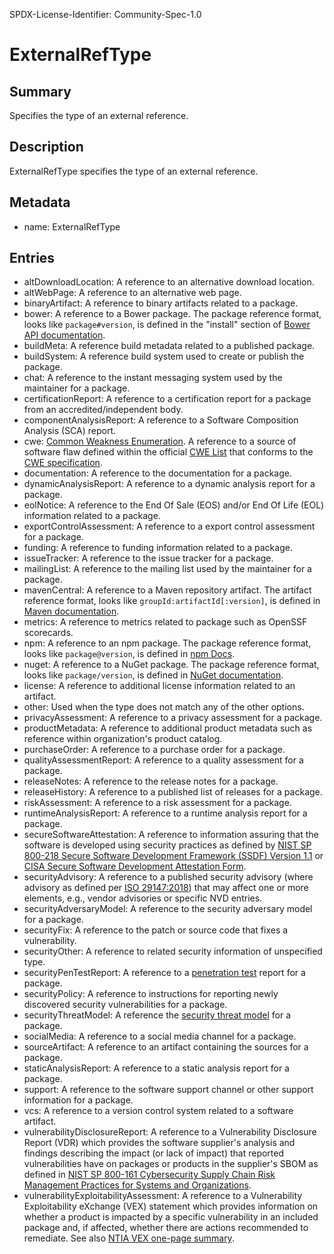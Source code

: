 SPDX-License-Identifier: Community-Spec-1.0

# ExternalRefType

## Summary

Specifies the type of an external reference.

## Description

ExternalRefType specifies the type of an external reference.

## Metadata

- name: ExternalRefType

## Entries

- altDownloadLocation: A reference to an alternative download location.
- altWebPage: A reference to an alternative web page.
- binaryArtifact: A reference to binary artifacts related to a package.
- bower: A reference to a Bower package. The package reference format, looks like `package#version`, is defined in the "install" section of [Bower API documentation](https://bower.io/docs/api/#install).
- buildMeta: A reference build metadata related to a published package.
- buildSystem: A reference build system used to create or publish the package.
- chat: A reference to the instant messaging system used by the maintainer for a package.
- certificationReport: A reference to a certification report for a package from an accredited/independent body.
- componentAnalysisReport: A reference to a Software Composition Analysis (SCA) report.
- cwe: [Common Weakness Enumeration](https://csrc.nist.gov/glossary/term/common_weakness_enumeration). A reference to a source of software flaw defined within the official [CWE List](https://cwe.mitre.org/data/) that conforms to the [CWE specification](https://cwe.mitre.org/).
- documentation: A reference to the documentation for a package.
- dynamicAnalysisReport: A reference to a dynamic analysis report for a package.
- eolNotice: A reference to the End Of Sale (EOS) and/or End Of Life (EOL) information related to a package.
- exportControlAssessment: A reference to a export control assessment for a package.
- funding: A reference to funding information related to a package.
- issueTracker: A reference to the issue tracker for a package.
- mailingList: A reference to the mailing list used by the maintainer for a package.
- mavenCentral: A reference to a Maven repository artifact. The artifact reference format, looks like `groupId:artifactId[:version]`, is defined in [Maven documentation](https://maven.apache.org/guides/mini/guide-naming-conventions.html).
- metrics: A reference to metrics related to package such as OpenSSF scorecards.
- npm: A reference to an npm package. The package reference format, looks like `package@version`, is defined in [npm Docs](https://docs.npmjs.com/cli/v10/configuring-npm/package-json).
- nuget: A reference to a NuGet package. The package reference format, looks like `package/version`, is defined in [NuGet documentation](https://docs.nuget.org).
- license: A reference to additional license information related to an artifact.
- other: Used when the type does not match any of the other options.
- privacyAssessment: A reference to a privacy assessment for a package.
- productMetadata: A reference to additional product metadata such as reference within organization's product catalog.
- purchaseOrder: A reference to a purchase order for a package.
- qualityAssessmentReport: A reference to a quality assessment for a package.
- releaseNotes: A reference to the release notes for a package.
- releaseHistory: A reference to a published list of releases for a package.
- riskAssessment: A reference to a risk assessment for a package.
- runtimeAnalysisReport: A reference to a runtime analysis report for a package.
- secureSoftwareAttestation: A reference to information assuring that the software is developed using security practices as defined by [NIST SP 800-218 Secure Software Development Framework (SSDF) Version 1.1](https://csrc.nist.gov/pubs/sp/800/218/final) or [CISA Secure Software Development Attestation Form](https://www.cisa.gov/resources-tools/resources/secure-software-development-attestation-form).
- securityAdvisory: A reference to a published security advisory (where advisory as defined per [ISO 29147:2018](https://www.iso.org/standard/72311.html)) that may affect one or more elements, e.g., vendor advisories or specific NVD entries.
- securityAdversaryModel: A reference to the security adversary model for a package.
- securityFix: A reference to the patch or source code that fixes a vulnerability.
- securityOther: A reference to related security information of unspecified type.
- securityPenTestReport: A reference to a [penetration test](https://en.wikipedia.org/wiki/Penetration_test) report for a package.
- securityPolicy: A reference to instructions for reporting newly discovered security vulnerabilities for a package.
- securityThreatModel: A reference the [security threat model](https://en.wikipedia.org/wiki/Threat_model) for a package.
- socialMedia: A reference to a social media channel for a package.
- sourceArtifact: A reference to an artifact containing the sources for a package.
- staticAnalysisReport: A reference to a static analysis report for a package.
- support: A reference to the software support channel or other support information for a package.
- vcs: A reference to a version control system related to a software artifact.
- vulnerabilityDisclosureReport: A reference to a Vulnerability Disclosure Report (VDR) which provides the software supplier's analysis and findings describing the impact (or lack of impact) that reported vulnerabilities have on packages or products in the supplier's SBOM as defined in [NIST SP 800-161 Cybersecurity Supply Chain Risk Management Practices for Systems and Organizations](https://csrc.nist.gov/pubs/sp/800/161/r1/final).
- vulnerabilityExploitabilityAssessment: A reference to a Vulnerability Exploitability eXchange (VEX) statement which provides information on whether a product is impacted by a specific vulnerability in an included package and, if affected, whether there are actions recommended to remediate. See also [NTIA VEX one-page summary](https://ntia.gov/files/ntia/publications/vex_one-page_summary.pdf).
